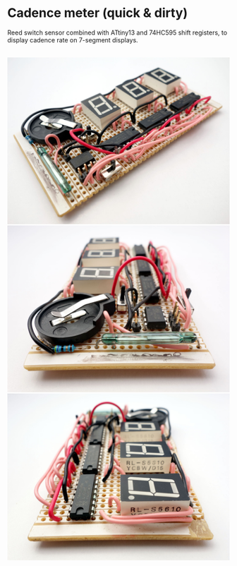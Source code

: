 Cadence meter (quick & dirty)
=============================

Reed switch sensor combined with ATtiny13 and 74HC595 shift registers, to display cadence rate on 7-segment displays.

<br />

<img src="https://github.com/artbek/cadence_meter/blob/master/images/cadence_meter_angle.jpg" />
<img src="https://github.com/artbek/cadence_meter/blob/master/images/cadence_meter_reed_switch.jpg" />
<img src="https://github.com/artbek/cadence_meter/blob/master/images/cadence_display.jpg" />

